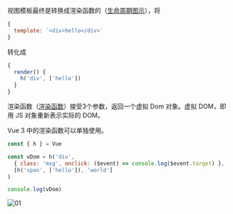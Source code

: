 视图模板最终是转换成渲染函数的（[生命周期图示](https://v3.cn.vuejs.org/guide/instance.html#%E7%94%9F%E5%91%BD%E5%91%A8%E6%9C%9F%E5%9B%BE%E7%A4%BA)），将

```js
{
  template: `<div>hello</div>`
}
```

转化成

```js
{
  render() {
    h('div', ['hello'])
  }
}
```

渲染函数（[渲染函数](https://v3.cn.vuejs.org/guide/render-function.html)）接受3个参数，返回一个虚拟 Dom 对象。虚拟 DOM，即用 JS 对象重新表示实际的 DOM。

Vue 3 中的渲染函数可以单独使用。

```js
const { h } = Vue

const vDom = h('div',
  { class: 'msg', onclick: ($event) => console.log($event.target) },
  [h('span', ['hello']), 'world']
)

console.log(vDom)
```

![01](https://blog-1320825986.cos.ap-nanjing.myqcloud.com/20230525/01.png)
